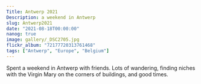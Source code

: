 ```yaml
---
Title: Antwerp 2021
Description: a weekend in Antwerp
slug: Antwerp2021
date: "2021-08-18T00:00:00"
nanog: true
image: gallery/_DSC2705.jpg
flickr_album: "72177720313761468"
tags: ["Antwerp", "Europe", "Belgium"] 
---
```


Spent a weekend in Antwerp with friends. Lots of wandering, finding niches with the Virgin Mary on the corners of buildings, and good times.